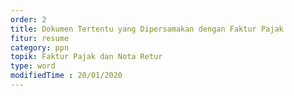 ```yaml
---
order: 2
title: Dokumen Tertentu yang Dipersamakan dengan Faktur Pajak
fitur: resume
category: ppn
topik: Faktur Pajak dan Nota Retur
type: word
modifiedTime : 20/01/2020
---
```

